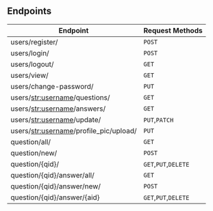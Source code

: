 ## Endpoints

| Endpoint | Request Methods |
| -------- | -------- |
|  users/register/ |  `POST`        |
|  users/login/ |    `POST`    |
|  users/logout/ |   `GET`       |
|  users/view/ |     `GET`     |
|  users/change-password/ |  `PUT`        |
|  users/<str:username>/questions/ |  `GET`       |
|  users/<str:username>/answers/ |     `GET`     |
|  users/<str:username>/update/ |      `PUT`,`PATCH`    |
|  users/<str:username>/profile_pic/upload/ |     `PUT`  |
|  question/all/ |  `GET`        |
|  question/new/ |    `POST`    |
|  question/{qid}/ |   `GET`,`PUT`,`DELETE`       |
|  question/{qid}/answer/all/ |     `GET`     |
|  question/{qid}/answer/new/ |  `POST`        |
|  question/{qid}/answer/{aid} |  `GET`,`PUT`,`DELETE`|
